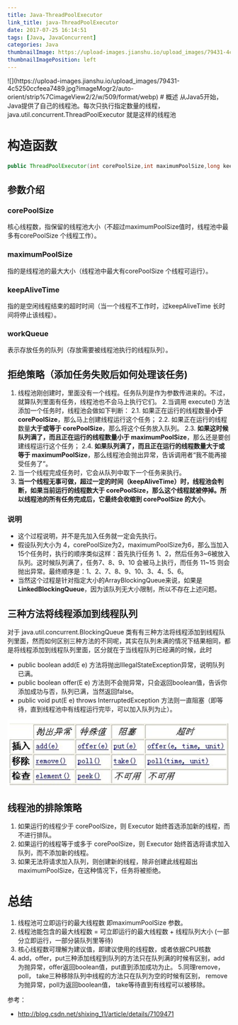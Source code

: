 ```yaml
---
title: Java-ThreadPoolExecutor
link_title: java-ThreadPoolExecutor
date: 2017-07-25 16:14:51
tags: [Java, JavaConcurrent]
categories: Java
thumbnailImage: https://upload-images.jianshu.io/upload_images/79431-4c5250ccfeea7489.jpg?imageMogr2/auto-orient/strip%7CimageView2/2/w/509/format/webp	
thumbnailImagePosition: left
---
```

<span/>
<!-- more -->
![](https://upload-images.jianshu.io/upload_images/79431-4c5250ccfeea7489.jpg?imageMogr2/auto-orient/strip%7CimageView2/2/w/509/format/webp)
<!-- toc -->
# 概述
从Java5开始，Java提供了自己的线程池。每次只执行指定数量的线程，java.util.concurrent.ThreadPoolExecutor 就是这样的线程池

# 构造函数
```java
public ThreadPoolExecutor(int corePoolSize,int maximumPoolSize,long keepAliveTime,TimeUnit unit,BlockingQueue<Runnable> workQueue,RejectedExecutionHandler handler);  
```
## 参数介绍
### corePoolSize
核心线程数，指保留的线程池大小（不超过maximumPoolSize值时，线程池中最多有corePoolSize 个线程工作）。 

### maximumPoolSize 
指的是线程池的最大大小（线程池中最大有corePoolSize 个线程可运行）。

### keepAliveTime 
指的是空闲线程结束的超时时间（当一个线程不工作时，过keepAliveTime 长时间将停止该线程）。

### workQueue 
表示存放任务的队列（存放需要被线程池执行的线程队列）。 

## 拒绝策略（添加任务失败后如何处理该任务)
1. 线程池刚创建时，里面没有一个线程。任务队列是作为参数传进来的。不过，就算队列里面有任务，线程池也不会马上执行它们。
2.当调用 execute() 方法添加一个任务时，线程池会做如下判断：
2.1. 如果正在运行的线程数量**小于 corePoolSize**，那么马上创建线程运行这个任务；
2.2. 如果正在运行的线程数量**大于或等于 corePoolSize**，那么将这个任务放入队列。
2.3. **如果这时候队列满了，而且正在运行的线程数量小于 maximumPoolSize**，那么还是要创建线程运行这个任务；
2.4. **如果队列满了，而且正在运行的线程数量大于或等于 maximumPoolSize**，那么线程池会抛出异常，告诉调用者“我不能再接受任务了”。
3. 当一个线程完成任务时，它会从队列中取下一个任务来执行。
4. **当一个线程无事可做，超过一定的时间（keepAliveTime）时，线程池会判断，如果当前运行的线程数大于 corePoolSize，那么这个线程就被停掉。所以线程池的所有任务完成后，它最终会收缩到 corePoolSize 的大小**。

###  说明
- 这个过程说明，并不是先加入任务就一定会先执行。
- 假设队列大小为 4，corePoolSize为2，maximumPoolSize为6，那么当加入15个任务时，执行的顺序类似这样：首先执行任务 1、2，然后任务3~6被放入队列。这时候队列满了，任务7、8、9、10 会被马上执行，而任务 11~15 则会抛出异常。最终顺序是：1、2、7、8、9、10、3、4、5、6。
- 当然这个过程是针对指定大小的ArrayBlockingQueue<Runnable>来说，如果是**LinkedBlockingQueue<Runnable>**，因为该队列无大小限制，所以不存在上述问题。

## 三种方法将线程添加到线程队列
对于 java.util.concurrent.BlockingQueue 类有有三种方法将线程添加到线程队列里面，然而如何区别三种方法的不同呢，其实在队列未满的情况下结果相同，都是将线程添加到线程队列里面，区分就在于当线程队列已经满的时候，此时
- public boolean add(E e) 方法将抛出IllegalStateException异常，说明队列已满。
- public boolean offer(E e) 方法则不会抛异常，只会返回boolean值，告诉你添加成功与否，队列已满，当然返回false。
- public void put(E e) throws InterruptedException 方法则一直阻塞（即等待，直到线程池中有线程运行完毕，可以加入队列为止）。

![](Java-ThreadPoolExecutor/01.png)

## 线程池的排除策略
1. 如果运行的线程少于 corePoolSize，则 Executor 始终首选添加新的线程，而不进行排队。
2. 如果运行的线程等于或多于 corePoolSize，则 Executor 始终首选将请求加入队列，而不添加新的线程。
3. 如果无法将请求加入队列，则创建新的线程，除非创建此线程超出 maximumPoolSize，在这种情况下，任务将被拒绝。

# 总结
1. 线程池可立即运行的最大线程数 即maximumPoolSize 参数。
2. 线程池能包含的最大线程数 = 可立即运行的最大线程数 + 线程队列大小 (一部分立即运行，一部分装队列里等待)
3. 核心线程数可理解为建议值，即建议使用的线程数，或者依据CPU核数
4. add，offer，put三种添加线程到队列的方法只在队列满的时候有区别，add为抛异常，offer返回boolean值，put直到添加成功为止。
5.同理remove，poll， take三种移除队列中线程的方法只在队列为空的时候有区别， remove为抛异常，poll为返回boolean值， take等待直到有线程可以被移除。

参考：
- http://blog.csdn.net/shixing_11/article/details/7109471


